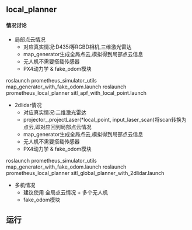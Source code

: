 ## local_planner



#### 情况讨论

 - 局部点云情况
   - 对应真实情况:D435i等RGBD相机,三维激光雷达
   - map_generator生成全局点云,模拟得到局部点云信息
   - 无人机不需要搭载传感器
   - PX4动力学 & fake_odom模块

roslaunch prometheus_simulator_utils map_generator_with_fake_odom.launch
roslaunch prometheus_local_planner sitl_apf_with_local_point.launch

 - 2dlidar情况
   - 对应真实情况:二维激光雷达
   - projector_.projectLaser(*local_point, input_laser_scan)将scan转换为点云,即对应回到局部点云情况
   - map_generator生成全局点云,模拟得到局部点云信息
   - 无人机不需要搭载传感器
   - PX4动力学 & fake_odom模块

roslaunch prometheus_simulator_utils map_generator_with_fake_odom.launch
roslaunch prometheus_local_planner sitl_global_planner_with_2dlidar.launch

 - 多机情况
   - 建议使用 全局点云情况 + 多个无人机
   - fake_odom模块

## 运行

